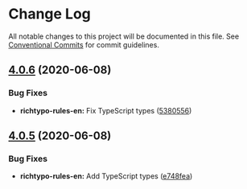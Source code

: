 # Change Log

All notable changes to this project will be documented in this file.
See [Conventional Commits](https://conventionalcommits.org) for commit guidelines.

## [4.0.6](https://github.com/sapegin/richtypo.js/compare/richtypo-rules-en@4.0.5...richtypo-rules-en@4.0.6) (2020-06-08)


### Bug Fixes

* **richtypo-rules-en:** Fix TypeScript types ([5380556](https://github.com/sapegin/richtypo.js/commit/5380556))





## [4.0.5](https://github.com/sapegin/richtypo.js/compare/richtypo-rules-en@4.0.4...richtypo-rules-en@4.0.5) (2020-06-08)


### Bug Fixes

* **richtypo-rules-en:** Add TypeScript types ([e748fea](https://github.com/sapegin/richtypo.js/commit/e748fea))
